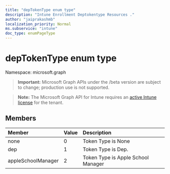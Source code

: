 ```yaml
---
title: "depTokenType enum type"
description: "Intune Enrollment Deptokentype Resources ."
author: "jaiprakashmb"
localization_priority: Normal
ms.subservice: "intune"
doc_type: enumPageType
---
```


# depTokenType enum type

Namespace: microsoft.graph
> **Important:** Microsoft Graph APIs under the /beta version are subject to change; production use is not supported.

> **Note:** The Microsoft Graph API for Intune requires an [active Intune license](https://go.microsoft.com/fwlink/?linkid=839381) for the tenant.




## Members
|Member|Value|Description|
|:---|:---|:---|
|none|0|Token Type is None|
|dep|1|Token Type is Dep.|
|appleSchoolManager|2|Token Type is Apple School Manager|
